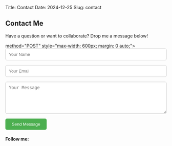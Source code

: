 Title: Contact
Date: 2024-12-25
Slug: contact

<h2>Contact Me</h2>
<p>Have a question or want to collaborate? Drop me a message below!</p>
<form 
action="https://formspree.io/f/mlddgrvo"

 method="POST" style="max-width: 600px; margin: 0 auto;">
    <div style="margin-bottom: 15px;">
        <input type="text" name="name" placeholder="Your Name" required
            style="width: 100%; padding: 10px; border: 1px solid #ccc; border-radius: 5px;">
    </div>
    <div style="margin-bottom: 15px;">
        <input type="email" name="email" placeholder="Your Email" required
            style="width: 100%; padding: 10px; border: 1px solid #ccc; border-radius: 5px;">
    </div>
    <div style="margin-bottom: 15px;">
        <textarea name="message" placeholder="Your Message" required
            style="width: 100%; padding: 10px; border: 1px solid #ccc; border-radius: 5px; height: 100px;"></textarea>
    </div>
    <button type="submit" style="background: #4CAF50; color: #fff; padding: 10px 20px; border: none; border-radius: 5px; cursor: pointer;">
        Send Message
    </button>
</form>

<div id="social-follow" style="margin-top: 20px;">
                                <p style="margin-bottom: 10px; font-weight: bold;">Follow me:</p>
                                <a href="https://www.instagram.com/iamvishalssharma" target="_blank" style="margin: 0 10px; text-decoration: none; color: #E4405F;">
                                    <i class="fab fa-instagram" style="font-size: 30px;"></i>
                                </a>
                                <a href="https://www.linkedin.com/in/vishalsharma2204/" target="_blank" style="margin: 0 10px; text-decoration: none; color: #0077B5;">
                                    <i class="fab fa-linkedin" style="font-size: 30px;"></i>
                                </a>
                                <a href="https://www.youtube.com/@VishalSharmaOfficialMusic" target="_blank" style="margin: 0 10px; text-decoration: none; color: #FF0000;">
                                    <i class="fab fa-youtube" style="font-size: 30px;"></i>
                                </a>
                                <a href="https://open.spotify.com/artist/6shHNESKziBepIXHJHSHPD" target="_blank" style="margin: 0 10px; text-decoration: none; color: #1DB954;">
                                    <i class="fab fa-spotify" style="font-size: 30px;"></i>
                                </a>
                        </a>
                        <a href="https://github.com/VishalSharmaDataScience" target="_blank" style="margin: 0 10px; text-decoration: none; color: #333;">
                            <i class="fab fa-github" style="font-size: 30px;"></i>
                        </a>
                            </div>
